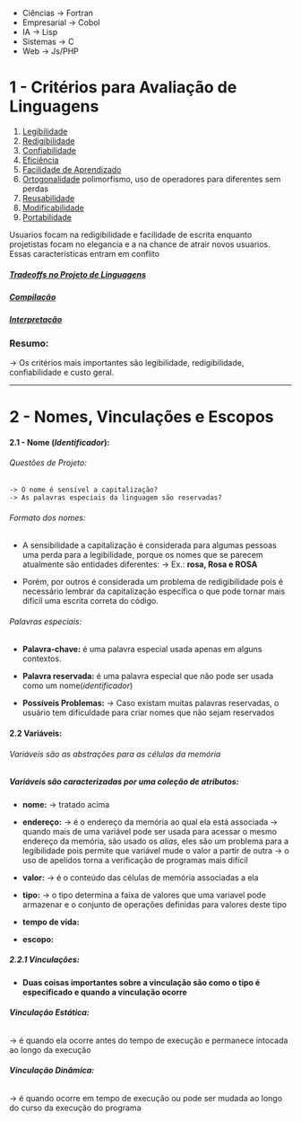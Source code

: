 

- Ciências -> Fortran
- Empresarial -> Cobol
- IA -> Lisp
- Sistemas -> C
- Web -> Js/PHP

# 1 - Critérios para Avaliação de Linguagens

1. [Legibilidade](/linguagens-de-programação/legibilidade) 
2. [Redigibilidade](/linguagens-de-programação/redigibilidade)
3. [Confiabilidade](/linguagens-de-programação/confiabilidade)
4. [Eficiência](/linguagens-de-programação/eficiencia)
5. [Facilidade de Aprendizado](/linguagens-de-programação/facilidade-aprendizado)
6. [Ortogonalidade](/linguagens-de-programação/ortogonalidade)  polimorfismo, uso de operadores para diferentes sem perdas
7. [Reusabilidade](/linguagens-de-programação/reusabilidade)
8. [Modificabilidade](/linguagens-de-programação/modificabilidade)
9. [Portabilidade](/linguagens-de-programação/portabilidade)


Usuarios focam na redigibilidade e facilidade de escrita enquanto projetistas focam no elegancia e a na chance de atrair novos usuarios. Essas características entram em conflito


##### [Tradeoffs no Projeto de Linguagens](/linguagens-de-programação/Tradeoffs) 



##### [Compilação](/linguagens-de-programação/Compilação) 


##### [Interpretação](/linguagens-de-programação/interpretação) 



### Resumo:

-> Os critérios mais importantes são legibilidade, redigibilidade, confiabilidade e custo geral.

<hr>

# 2 - Nomes, Vinculações e Escopos


#### 2.1 - Nome (*Identificador*):

###### Questões de Projeto:

	-> O nome é sensível a capitalização?
	-> As palavras especiais da linguagem são reservadas?

###### Formato dos nomes:

- A sensibilidade a capitalização é considerada para algumas pessoas uma perda para a legibilidade, porque os nomes que se parecem atualmente são entidades diferentes:
	-> Ex.: **rosa, Rosa e ROSA**

- Porém, por outros é considerada um problema de redigibilidade pois é necessário lembrar da capitalização específica o que pode tornar mais dificil uma escrita correta do código.

###### Palavras especiais:

- **Palavra-chave:** é uma palavra especial usada apenas em alguns contextos. 

- **Palavra reservada:** é uma palavra especial que não pode ser usada como um nome(*identificador*)

* **Possíveis  Problemas:** 
	-> Caso existam muitas palavras reservadas, o usuário tem dificuldade para criar nomes que não sejam reservados


#### 2.2 Variáveis:


###### Variáveis são as abstrações para as células da memória


##### Variáveis são caracterizadas por uma coleção de atributos:

- **nome:** 
	-> tratado acima

- **endereço:**
	-> é o endereço da memória ao qual ela está associada
	-> quando mais de uma variável pode ser usada para acessar o mesmo endereço da memória, são usado os *alias*, eles são um problema para a legibilidade pois permite que variável mude o valor a partir de outra
	-> o uso de apelidos torna a verificação de programas mais difícil

	 
- **valor:**
	-> é o conteúdo das células de memória associadas a ela

- **tipo:**
	->  o tipo determina a faixa de valores que uma variavel pode armazenar e o conjunto de operações definidas para valores deste tipo 

- **tempo de vida:**


- **escopo:** 

##### 2.2.1 Vinculações:

- **Duas coisas importantes sobre a vinculação são como o tipo é especificado e quando a vinculação ocorre**

###### **Vinculação Estática:** 
-> é quando ela ocorre antes do tempo de execução e permanece intocada ao longo da execução

###### **Vinculação Dinâmica:** 
-> é quando ocorre em tempo de execução ou pode ser mudada ao longo do curso da execução do programa